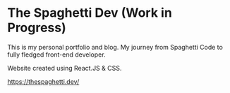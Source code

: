 # The Spaghetti Dev (Work in Progress)

This is my personal portfolio and blog. My journey from Spaghetti Code to fully fledged front-end developer.

Website created using React.JS & CSS.

https://thespaghetti.dev/
